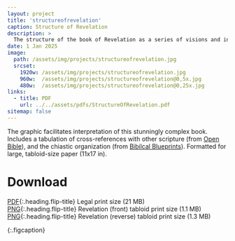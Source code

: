 ```yaml
---
layout: project
title: 'structureofrevelation'
caption: Structure of Revelation
description: >
  The structure of the book of Revelation as a series of visions and interludes.
date: 1 Jan 2025
image: 
  path: /assets/img/projects/structureofrevelation.jpg
  srcset: 
    1920w: /assets/img/projects/structureofrevelation.jpg
    960w:  /assets/img/projects/structureofrevelation@0,5x.jpg
    480w:  /assets/img/projects/structureofrevelation@0,25x.jpg
links:
  - title: PDF
    url: ../../assets/pdfs/StructureOfRevelation.pdf
sitemap: false
---
```


The graphic facilitates interpretation of this stunningly complex book. Includes a tabulation of cross-references with other scripture (from [Open Bible](https://www.openbible.info/labs/cross-references/)), and the chiastic organization (from [Bibilcal Blueprints](https://revelation.biblicalblueprints.com/home)). Formatted for large, tabloid-size paper (11x17 in).

# Download
[PDF](../assets/pdfs/StructureOfRevelation.pdf){:.heading.flip-title} <span class="icon-file-pdf"></span> Legal print size (21 MB)  
[PNG](../assets/img/projects/7churchesofrevelation.png){:.heading.flip-title} <span class="icon-file-picture"></span> Revelation (front) tabloid print size (1.1 MB)  
[PNG](../assets/img/projects/structureofrevelation.png){:.heading.flip-title} <span class="icon-file-picture"></span> Revelation (reverse) tabloid print size (1.3 MB)

{:.figcaption}
